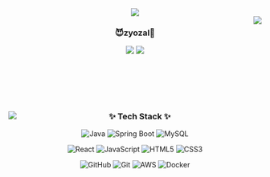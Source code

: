 <div align="center">
  <img src="https://capsule-render.vercel.app/api?type=venom&color=0:524782,100:8688c4&height=300&section=header&text=zyozal&fontSize=100" />
</div>

 <img align="right" src="https://github-readme-stats.vercel.app/api?username=zyozal&theme=buefy&show_icons=true" />
<h3 align="center">😈zyozal👾</h3>

<div align="center">
  <img src="https://hits.seeyoufarm.com/api/count/incr/badge.svg?url=https%3A%2F%2Fgithub.com%2Fzyozal&count_bg=%23524782&title_bg=%231B1B1B&icon=github.svg&icon_color=%23E7E7E7&title=GitHub&edge_flat=false"/>
   <a href="https://blog.naver.com/zyozal"><img src="https://img.shields.io/badge/DevBlog-8688c4?style=badge&logo=naver&logoColor=white"/></a> 
</div> 

<br><br><br><br>

## 
<img align="left" src="https://github-readme-stats.vercel.app/api/top-langs/?username=zyozal&theme=buefy&layout=compact" />
<h3 align="center">✨ Tech Stack ✨</h3>
<p align="center">
  <img src="https://img.shields.io/badge/java-007396?style=for-the-badge&logo=java&logoColor=white" alt="Java" />
  <img src="https://img.shields.io/badge/springboot-6DB33F?style=for-the-badge&logo=springboot&logoColor=white" alt="Spring Boot" />
  <img src="https://img.shields.io/badge/mysql-4479A1.svg?style=for-the-badge&logo=mysql&logoColor=white" alt="MySQL" />
</p>

<p align="center">
  <img src="https://img.shields.io/badge/react-%2320232a.svg?style=for-the-badge&logo=react&logoColor=%2361DAFB" alt="React" />
  <img src="https://img.shields.io/badge/javascript-F7DF1E?style=for-the-badge&logo=javascript&logoColor=black" alt="JavaScript" />
  <img src="https://img.shields.io/badge/html5-E34F26?style=for-the-badge&logo=html5&logoColor=white" alt="HTML5" />
  <img src="https://img.shields.io/badge/css-1572B6?style=for-the-badge&logo=css3&logoColor=white" alt="CSS3" />
</p>

<p align="center">
  <img src="https://img.shields.io/badge/github-181717?style=for-the-badge&logo=github&logoColor=white" alt="GitHub" />
  <img src="https://img.shields.io/badge/git-F05032?style=for-the-badge&logo=git&logoColor=white" alt="Git" />
  <img src="https://img.shields.io/badge/AWS-%23FF9900.svg?style=for-the-badge&logo=amazon-aws&logoColor=white" alt="AWS" />
  <img src="https://img.shields.io/badge/docker-%230db7ed.svg?style=for-the-badge&logo=docker&logoColor=white" alt="Docker" />
</p>
